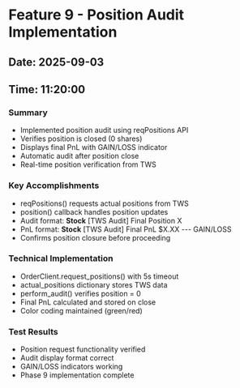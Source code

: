 # Feature 9 - Position Audit Implementation

## Date: 2025-09-03
## Time: 11:20:00

### Summary
- Implemented position audit using reqPositions API
- Verifies position is closed (0 shares)
- Displays final PnL with GAIN/LOSS indicator
- Automatic audit after position close
- Real-time position verification from TWS

### Key Accomplishments
- reqPositions() requests actual positions from TWS
- position() callback handles position updates
- Audit format: **Stock** [TWS Audit] Final Position X
- PnL format: **Stock** [TWS Audit] Final PnL $X.XX --- GAIN/LOSS
- Confirms position closure before proceeding

### Technical Implementation
- OrderClient.request_positions() with 5s timeout
- actual_positions dictionary stores TWS data
- perform_audit() verifies position = 0
- Final PnL calculated and stored on close
- Color coding maintained (green/red)

### Test Results
- Position request functionality verified
- Audit display format correct
- GAIN/LOSS indicators working
- Phase 9 implementation complete